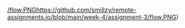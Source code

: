 [/flow.PNG](https://github.com/smillzy/remote-assignments.io/blob/main/week-4/assignment-3/flow.PNG)https://github.com/smillzy/remote-assignments.io/blob/main/week-4/assignment-3/flow.PNG)
